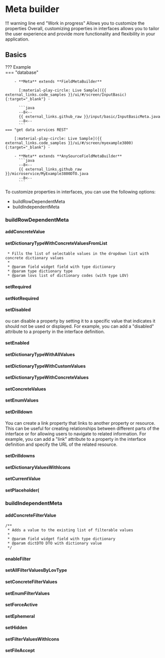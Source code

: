 # Meta builder

!!! warning line end "Work in progress"
Allows you to customize the properties
Overall, customizing properties in interfaces allows you to tailor the user experience and provide more functionality and flexibility in your application.

## Basics
 
??? Example  
    === "database"

        - **Meta** extends **FieldMetaBuilder**

          [:material-play-circle: Live Sample]({{ external_links.code_samples }}/ui/#/screen/InputBasic){:target="_blank"} ·
    
          ```java
          --8<--
          {{ external_links.github_raw }}/input/basic/InputBasicMeta.java
          --8<--
          ```
    === "get data services REST"

        [:material-play-circle: Live Sample]({{ external_links.code_samples }}/ui/#/screen/myexample3800){:target="_blank"} ·
    
        - **Meta** extends **AnySourceFieldMetaBuilder**
          ```java
          --8<--
          {{ external_links.github_raw }}/microservice/MyExample3800DTO.java
          --8<--
          ```

To customize properties in interfaces, you can use the following options:

* buildRowDependentMeta
* buildIndependentMeta

### buildRowDependentMeta
#### addConcreteValue 

 
####  setDictionaryTypeWithConcreteValuesFromList 
	 
	 * Fills the list of selectable values in the dropdown list with concrete dictionary values
	 *
	 * @param field widget field with type dictionary
	 * @param type dictionary type
	 * @param lovs list of dictionary codes (with type LOV)


#### setRequired 

#### setNotRequired 

#### setDisabled
ou can disable a property by setting it to a specific value that indicates it should not be used or displayed. For example, you can add a "disabled" attribute to a property in the interface definition.
####  setEnabled 

####  setDictionaryTypeWithAllValues 

####  setDictionaryTypeWithCustomValues 

####  setDictionaryTypeWithConcreteValues  

####   setConcreteValues 

####  setEnumValues  

####  setDrilldown 
You can create a link property that links to another property or resource. This can be useful for creating relationships between different parts of the interface or for allowing users to navigate to related information. For example, you can add a "link" attribute to a property in the interface definition and specify the URL of the related resource.
####   setDrilldowns 

####  setDictionaryValuesWithIcons 

####  setCurrentValue 

####  setPlaceholder( 


### buildIndependentMeta 
####  addConcreteFilterValue

	/**
	 * Adds a value to the existing list of filterable values
	 *
	 * @param field widget field with type dictionary
	 * @param dictDTO DTO with dictionary value
	 */

#### enableFilter 

####  setAllFilterValuesByLovType 

####   setConcreteFilterValues

####   setEnumFilterValues 
####  setForceActive 
#### setEphemeral
####  setHidden
####  setFilterValuesWithIcons 
#### setFileAccept 

